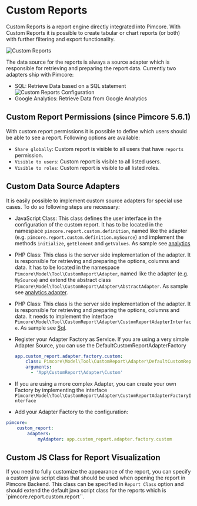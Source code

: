# Custom Reports

Custom Reports is a report engine directly integrated into Pimcore. With Custom Reports it is possible to create tabular
or chart reports (or both) with further filtering and export functionality. 

![Custom Reports](../img/custom-reports.png)

The data source for the reports is always a source adapter which is responsible for retrieving and preparing the report
data. Currently two adapters ship with Pimcore: 
- SQL: Retrieve Data based on a SQL statement
![Custom Reports Configuration](../img/custom-reports-config.png)
- Google Analytics: Retrieve Data from Google Analytics 


## Custom Report Permissions (since Pimcore 5.6.1)
With custom report permissions it is possible to define which users should be able to see a report. Following options 
are available:  
- `Share globally`: Custom report is visible to all users that have `reports` permission. 
- `Visible to users`: Custom report is visible to all listed users.  
- `Visible to roles`: Custom report is visible to all listed roles. 

## Custom Data Source Adapters
It is easily possible to implement custom source adapters for special use cases. To do so following steps are necessary: 

- JavaScript Class: This class defines the user interface in the configuration of the custom report. It has to be located in 
the namespace `pimcore.report.custom.definition`, named like the adapter (e.g. `pimcore.report.custom.definition.mySource`)
 and implement the methods `initialize`, `getElement` and `getValues`. As sample see [analytics](https://github.com/pimcore/pimcore/blob/master/bundles/AdminBundle/Resources/public/js/pimcore/report/custom/definitions/analytics.js)
- PHP Class: This class is the server side implementation of the adapter. It is responsible for retrieving and preparing 
the options, columns and data. It has to be located in the namespace `Pimcore\Model\Tool\CustomReport\Adapter`, named like
the adapter (e.g. `MySource`) and extend the abstract class `Pimcore\Model\Tool\CustomReport\Adapter\AbstractAdapter`. As sample see
 [analytics adapter](https://github.com/pimcore/pimcore/blob/master/models/Tool/CustomReport/Adapter/Analytics.php). 

- PHP Class: This class is the server side implementation of the adapter. It is responsible for retrieving and preparing
the options, columns and data. It needs to implement the interface `Pimcore\Model\Tool\CustomReport\Adapter\CustomReportAdapterInterface`. As sample see
 [Sql](https://github.com/pimcore/pimcore/blob/master/models/Tool/CustomReport/Adapter/Sql.php).
- Register your Adapter Factory as Service. If you are using a very simple Adapter Source, you can use the DefaultCustomReportAdapterFactory
  ```yml
  app.custom_report.adapter.factory.custom:
      class: Pimcore\Model\Tool\CustomReport\Adapter\DefaultCustomReportAdapterFactory
      arguments:
        - 'App\CustomReport\Adapter\Custom'
  ```
- If you are using a more complex Adapter, you can create your own Factory by implementing the interface `Pimcore\Model\Tool\CustomReport\Adapter\CustomReportAdapterFactoryInterface`
- Add your Adapter Factory to the configuration:

```yml
pimcore:
    custom_report:
        adapters:
            myAdapter: app.custom_report.adapter.factory.custom

````

## Custom JS Class for Report Visualization
If you need to fully customize the appearance of the report, you can specify a custom java script class that should 
be used when opening the report in Pimcore Backend. This class can be specified in `Report Class` option and should extend
the default java script class for the reports which is `pimcore.report.custom.report``. 


